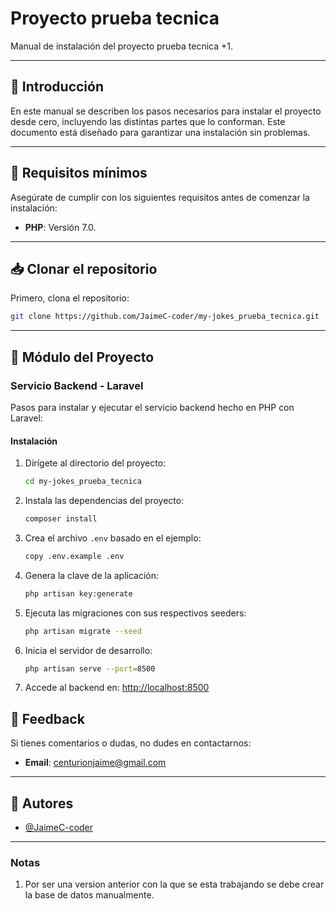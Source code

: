 
# Proyecto prueba tecnica   

Manual de instalación del proyecto prueba tecnica +1.

---

## 💬 Introducción  
En este manual se describen los pasos necesarios para instalar el proyecto desde cero, incluyendo las distintas partes que lo conforman. Este documento está diseñado para garantizar una instalación sin problemas.  

---

## 🔧 Requisitos mínimos  
Asegúrate de cumplir con los siguientes requisitos antes de comenzar la instalación:  

- **PHP**: Versión 7.0.

---

## 📥 Clonar el repositorio  
Primero, clona el repositorio:  

```bash
git clone https://github.com/JaimeC-coder/my-jokes_prueba_tecnica.git
```  

---

## 🚀 Módulo del Proyecto  



### Servicio Backend - Laravel  
Pasos para instalar y ejecutar el servicio backend hecho en PHP con Laravel:  

#### Instalación  
1. Dirígete al directorio del proyecto:  

   ```bash
   cd my-jokes_prueba_tecnica
   ```  

2. Instala las dependencias del proyecto:  

   ```bash
   composer install
   ```  

3. Crea el archivo `.env` basado en el ejemplo:  

   ```bash
   copy .env.example .env
   ```  

4. Genera la clave de la aplicación:  

   ```bash
   php artisan key:generate
   ```  

5. Ejecuta las migraciones con sus respectivos seeders:  

   ```bash
   php artisan migrate --seed
   ```  

6. Inicia el servidor de desarrollo:  

   ```bash
   php artisan serve --port=8500
   ```  

7. Accede al backend en: [http://localhost:8500](http://localhost:8500)  
 
  
## 📧 Feedback  
Si tienes comentarios o dudas, no dudes en contactarnos:  
- **Email**: [centurionjaime@gmail.com](mailto:centurionjaime@gmail.com)  

---

## 👥 Autores  
- [@JaimeC-coder](https://github.com/JaimeC-coder)  

---

### Notas  
1. Por ser una version anterior con la que se esta trabajando se debe crear la base de datos manualmente. 
